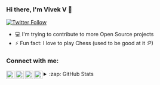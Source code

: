 ### Hi there, I'm Vivek V 👋

[![Twitter Follow](https://img.shields.io/twitter/follow/vivekv96?color=1DA1F2&logo=twitter&style=for-the-badge)](https://twitter.com/intent/follow?original_referer=https%3A%2F%2Fgithub.com%2Fvivekv96&screen_name=vivekv96)

- 💻 I'm trying to contribute to more Open Source projects
- ⚡ Fun fact: I love to play Chess (used to be good at it :P)

### Connect with me:

[<img align="left" alt="vivekv1996 | Facebook" width="22px" src="https://cdn.jsdelivr.net/npm/simple-icons@v3/icons/facebook.svg" />][facebook]
[<img align="left" alt="vivekv96 | Instagram" width="22px" src="https://cdn.jsdelivr.net/npm/simple-icons@v3/icons/instagram.svg" />][instagram]
[<img align="left" alt="vivekv96 | Twitter" width="22px" src="https://cdn.jsdelivr.net/npm/simple-icons@v3/icons/twitter.svg" />][twitter]
[<img align="left" alt="vivekv96 | LinkedIn" width="22px" src="https://cdn.jsdelivr.net/npm/simple-icons@v3/icons/linkedin.svg" />][linkedin]

<details>
  <summary>:zap: GitHub Stats</summary>

  <img align="left" alt="vivekv96's GitHub Stats" src="https://github-readme-stats.vercel.app/api?username=vivekv96&show_icons=true&hide_border=true&count_private=true&theme=highcontrast" />

</details>

[facebook]: https://www.facebook.com/vivekv1996
[twitter]: https://twitter.com/vivekv96
[instagram]: https://instagram.com/iamvivekv1996
[linkedin]: https://linkedin.com/in/vivekv96